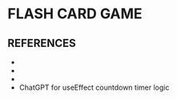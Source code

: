 # FLASH CARD GAME

## REFERENCES

- [](https://www.codeconcisely.com/posts/tailwind-css-unknown-at-rules/)
- [](https://tailwind-elements.com/docs/standard/extended/center-text-vertically-and-horizontally/#:~:text=Use%20the%20.,to%20center%20the%20text%20horizontally.)
- [](https://github.com/tailwindlabs/headlessui/issues/621)
- ChatGPT for useEffect countdown timer logic

